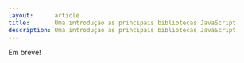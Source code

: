 ```yaml
---
layout:      article
title:       Uma introdução as principais bibliotecas JavaScript
description: Uma introdução as principais bibliotecas JavaScript
---
```


Em breve!

<!--
Apresentar as bibliotecas
-->